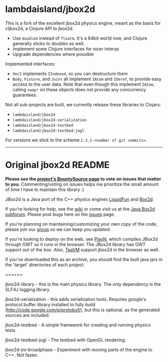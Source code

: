 # lambdaisland/jbox2d

This is a fork of the excellent jbox2d physics engine, meant as the basis for
cljbox2d, a Clojure API to jbox2d.

- Use `double`s instead of `float`s. It's a 64bit world now, and Clojure
  generally sticks to doubles as well.
- Implement some Clojure interfaces for nicer interop
- Upgrade dependencies where possible

Implemented interfaces:

- `Vec2` implements `IIndexed`, so you can destructure them 
- `Body`, `Fixture`, and `Joint` all implement `IAtom` and `IDeref`, to provide
  easy access to the user data. Note that even though this implement `IAtom`,
  calling `swap!` on these objects does not provide any concurrency guarantees.

Not all sub-projects are built, we currently release these libraries to Clojars:

- `lambdaisland/jbox2d`
- `lambdaisland/jbox2d-serialization`
- `lambdaisland/jbox2d-testbed`
- `lambdaisland/jbox2d-testbed-jogl`

For versions we stick to the scheme `2.3.1-<number of git commits>`.

------------------------------

# Original jbox2d README

**Please see the [project's BountySource page](https://www.bountysource.com/teams/jbox2d) to vote on issues that matter to you.**  Commenting/voting on issues helps me prioritize the small amount of time I have to maintain this library :)

JBox2d is a Java port of the C++ physics engines [LiquidFun](http://google.github.io/liquidfun/) and [Box2d](http://box2d.org).

If you're looking for *help*, see the [wiki](https://github.com/jbox2d/jbox2d/wiki) or come visit us at the [Java Box2d subforum](http://box2d.org/forum/viewforum.php?f=9).  Please post bugs here on the [issues](https://github.com/dmurph/jbox2d/issues) page.

If you're planning on maintaining/customizing your *own copy* of the code, please join our [group](http://groups.google.com/group/jbox2d-announce) so we can keep you updated.

If you're looking to deploy on the web, see [PlayN](https://code.google.com/p/playn/), which compiles JBox2d through GWT so it runs in the browser.  The JBox2d library has GWT support out of the box.   Also, [TeaVM](http://teavm.org/) support jbox2d in the browser as well.


If you've downloaded this as an archive, you should find the built java jars in the 'target' directories of each project.

======

jbox2d-library - this is the main physics library.  The only dependency is the SLF4J logging library.

jbox2d-serialization - this adds serialization tools.  Requires google's protocol buffer library installed to fully build (http://code.google.com/p/protobuf/), but this is optional, as the generated sources are included.

jbox2d-testbed - A simple framework for creating and running physics tests.

jbox2d-testbed-jogl - The testbed with OpenGL rendering.

jbox2d-jni-broadphase - Experiment with moving parts of the engine to C++.  Not faster.
